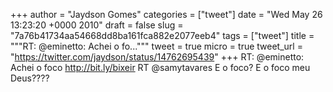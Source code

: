 
+++
author = "Jaydson Gomes"
categories = ["tweet"]
date = "Wed May 26 13:23:20 +0000 2010"
draft = false
slug = "7a76b41734aa54668dd8ba161fca882e2077eeb4"
tags = ["tweet"]
title = """RT: @eminetto: Achei o fo..."""
tweet = true
micro = true
tweet_url = "https://twitter.com/jaydson/status/14762695439"
+++
RT: @eminetto: Achei o foco http://bit.ly/bixeir RT @samytavares E o foco? E o foco meu Deus????
